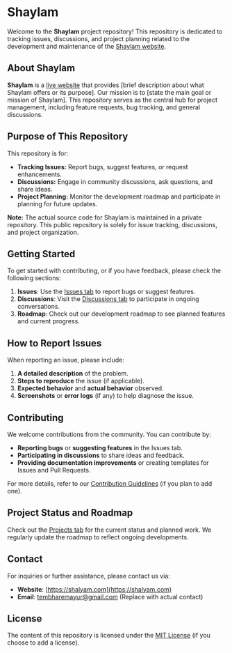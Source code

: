 # Shaylam

Welcome to the **Shaylam** project repository! This repository is dedicated to tracking issues, discussions, and project planning related to the development and maintenance of the [Shaylam website](https://shalyam.com).

## About Shaylam

**Shaylam** is a [live website](https://shalyam.com) that provides [brief description about what Shaylam offers or its purpose]. Our mission is to [state the main goal or mission of Shaylam]. This repository serves as the central hub for project management, including feature requests, bug tracking, and general discussions.

## Purpose of This Repository

This repository is for:
- **Tracking Issues:** Report bugs, suggest features, or request enhancements.
- **Discussions:** Engage in community discussions, ask questions, and share ideas.
- **Project Planning:** Monitor the development roadmap and participate in planning for future updates.

**Note:** The actual source code for Shaylam is maintained in a private repository. This public repository is solely for issue tracking, discussions, and project organization.

## Getting Started

To get started with contributing, or if you have feedback, please check the following sections:

1. **Issues**: Use the [Issues tab](https://github.com/jarvismayur/Shaylam/issues) to report bugs or suggest features.
2. **Discussions**: Visit the [Discussions tab](https://github.com/jarvismayur/Shaylam/discussions) to participate in ongoing conversations.
3. **Roadmap**: Check out our development roadmap to see planned features and current progress.

## How to Report Issues

When reporting an issue, please include:
1. **A detailed description** of the problem.
2. **Steps to reproduce** the issue (if applicable).
3. **Expected behavior** and **actual behavior** observed.
4. **Screenshots** or **error logs** (if any) to help diagnose the issue.

## Contributing

We welcome contributions from the community. You can contribute by:
- **Reporting bugs** or **suggesting features** in the Issues tab.
- **Participating in discussions** to share ideas and feedback.
- **Providing documentation improvements** or creating templates for Issues and Pull Requests.

For more details, refer to our [Contribution Guidelines](CONTRIBUTING.md) (if you plan to add one).

## Project Status and Roadmap

Check out the [Projects tab](https://github.com/jarvismayur/Shaylam/projects) for the current status and planned work. We regularly update the roadmap to reflect ongoing developments.

## Contact

For inquiries or further assistance, please contact us via:
- **Website**: [https://shalyam.com](https://shalyam.com)
- **Email**: [tembharemayur@gmail.com](mailto:tembharemayur@gmail.com) (Replace with actual contact)

## License

The content of this repository is licensed under the [MIT License](LICENSE) (if you choose to add a license).
